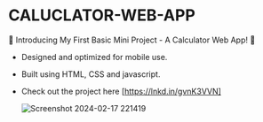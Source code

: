 # CALUCLATOR-WEB-APP

🚀 Introducing My First Basic Mini Project - A Calculator Web App! 🚀

* Designed and optimized for mobile use.
* Built using HTML, CSS and javascript.
* Check out the project here [https://lnkd.in/gvnK3VVN]

  ![Screenshot 2024-02-17 221419](https://github.com/IndianIrfan/CALUCLATOR-WEB-APP/assets/143101267/c70f5964-5501-4eba-a122-2152c591e9ca)

